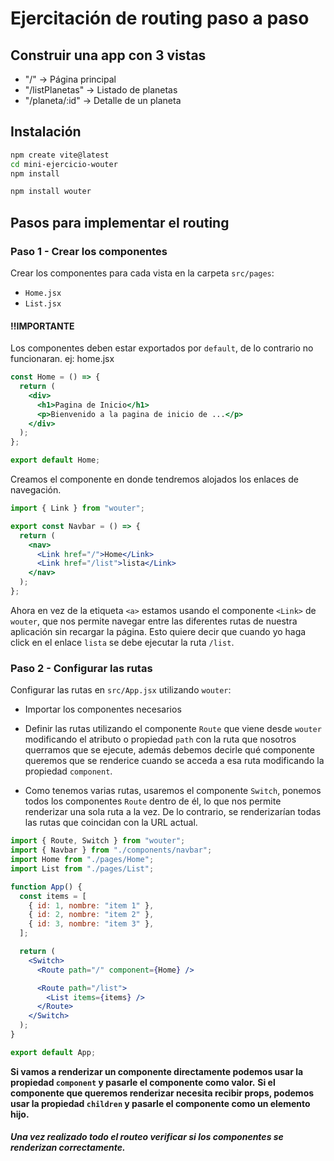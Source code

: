 # Ejercitación de routing paso a paso

## **Construir una app con 3 vistas**

- "/" -> Página principal
- "/listPlanetas" -> Listado de planetas
- "/planeta/:id" -> Detalle de un planeta

## Instalación

```bash
npm create vite@latest
cd mini-ejercicio-wouter
npm install
```

```bash
npm install wouter
```

## **Pasos para implementar el routing**

### Paso 1 - Crear los componentes

Crear los componentes para cada vista en la carpeta `src/pages`:

- `Home.jsx`
- `List.jsx`

#### **‼️IMPORTANTE**

Los componentes deben estar exportados por `default`, de lo contrario no funcionaran.
ej:
home.jsx

```jsx
const Home = () => {
  return (
    <div>
      <h1>Pagina de Inicio</h1>
      <p>Bienvenido a la pagina de inicio de ...</p>
    </div>
  );
};

export default Home;
```

Creamos el componente en donde tendremos alojados los enlaces de navegación.

```jsx
import { Link } from "wouter";

export const Navbar = () => {
  return (
    <nav>
      <Link href="/">Home</Link>
      <Link href="/list">lista</Link>
    </nav>
  );
};
```

Ahora en vez de la etiqueta `<a>` estamos usando el componente `<Link>` de `wouter`, que nos permite navegar entre las diferentes rutas de nuestra aplicación sin recargar la página.
Esto quiere decir que cuando yo haga click en el enlace `lista` se debe ejecutar la ruta `/list`.

### Paso 2 - Configurar las rutas

Configurar las rutas en `src/App.jsx` utilizando `wouter`:

- Importar los componentes necesarios
- Definir las rutas utilizando el componente `Route` que viene desde `wouter` modificando el atributo o propiedad `path` con la ruta que nosotros querramos que se ejecute, además debemos decirle qué componente queremos que se renderice cuando se acceda a esa ruta modificando la propiedad `component`.

- Como tenemos varias rutas, usaremos el componente `Switch`, ponemos todos los componentes `Route` dentro de él, lo que nos permite renderizar una sola ruta a la vez. De lo contrario, se renderizarían todas las rutas que coincidan con la URL actual.

```jsx
import { Route, Switch } from "wouter";
import { Navbar } from "./components/navbar";
import Home from "./pages/Home";
import List from "./pages/List";

function App() {
  const items = [
    { id: 1, nombre: "item 1" },
    { id: 2, nombre: "item 2" },
    { id: 3, nombre: "item 3" },
  ];

  return (
    <Switch>
      <Route path="/" component={Home} />

      <Route path="/list">
        <List items={items} />
      </Route>
    </Switch>
  );
}

export default App;
```

**Si vamos a renderizar un componente directamente podemos usar la propiedad `component` y pasarle el componente como valor.**
**Si el componente que queremos renderizar necesita recibir props, podemos usar la propiedad `children` y pasarle el componente como un elemento hijo.**

##### Una vez realizado todo el routeo verificar si los componentes se renderizan correctamente.
